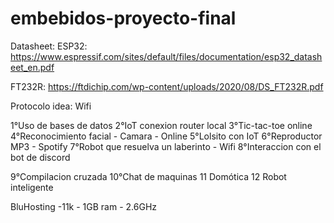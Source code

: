 # embebidos-proyecto-final

Datasheet:
ESP32: https://www.espressif.com/sites/default/files/documentation/esp32_datasheet_en.pdf

FT232R: https://ftdichip.com/wp-content/uploads/2020/08/DS_FT232R.pdf


Protocolo idea: Wifi

1°Uso de bases de datos
2°IoT conexion router local
3°Tic-tac-toe online
4°Reconocimiento facial - Camara - Online
5°Lolsito con IoT
6°Reproductor MP3 - Spotify
7°Robot que resuelva un laberinto - Wifi
8°Interaccion con el bot de discord

9°Compilacion cruzada 
10°Chat de maquinas
11 Domótica
12 Robot inteligente


BluHosting -11k - 1GB ram - 2.6GHz
